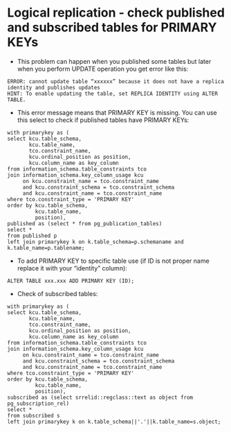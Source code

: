 # Logical replication - check published and subscribed tables for PRIMARY KEYs
* This problem can happen when you published some tables but later when you perform UPDATE operation you get error like this:
```
ERROR: cannot update table “xxxxxx” because it does not have a replica identity and publishes updates
HINT: To enable updating the table, set REPLICA IDENTITY using ALTER TABLE.
```
* This error message means that PRIMARY KEY is missing. You can use this select to check if published tables have PRIMARY KEYs:
```
with primarykey as (
select kcu.table_schema,
       kcu.table_name,
       tco.constraint_name,
       kcu.ordinal_position as position,
       kcu.column_name as key_column
from information_schema.table_constraints tco
join information_schema.key_column_usage kcu
     on kcu.constraint_name = tco.constraint_name
     and kcu.constraint_schema = tco.constraint_schema
     and kcu.constraint_name = tco.constraint_name
where tco.constraint_type = 'PRIMARY KEY'
order by kcu.table_schema,
         kcu.table_name,
         position),
published as (select * from pg_publication_tables)
select *
from published p
left join primarykey k on k.table_schema=p.schemaname and k.table_name=p.tablename;
```
* To add PRIMARY KEY to specific table use (if ID is not proper name replace it with your “identity” column):
```
ALTER TABLE xxx.xxx ADD PRIMARY KEY (ID);
```
* Check of subscribed tables:
```
with primarykey as (
select kcu.table_schema,
       kcu.table_name,
       tco.constraint_name,
       kcu.ordinal_position as position,
       kcu.column_name as key_column
from information_schema.table_constraints tco
join information_schema.key_column_usage kcu
     on kcu.constraint_name = tco.constraint_name
     and kcu.constraint_schema = tco.constraint_schema
     and kcu.constraint_name = tco.constraint_name
where tco.constraint_type = 'PRIMARY KEY'
order by kcu.table_schema,
         kcu.table_name,
         position),
subscribed as (select srrelid::regclass::text as object from pg_subscription_rel)
select *
from subscribed s
left join primarykey k on k.table_schema||'.'||k.table_name=s.object;
```
